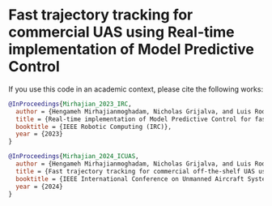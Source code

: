 
# Fast trajectory tracking for commercial UAS using Real-time implementation of Model Predictive Control

If you use this code in an academic context, please cite the following works:

```bibtex
@InProceedings{Mirhajian_2023_IRC,
  author = {Hengameh Mirhajianmoghadam, Nicholas Grijalva, and Luis Rodolfo Garcia Carrillo},
  title = {Real-time implementation of Model Predictive Control for fast trajectory tracking of a quad rotorcraft UAS},
  booktitle = {IEEE Robotic Computing (IRC)},
  year = {2023}
}

@InProceedings{Mirhajian_2024_ICUAS,
  author = {Hengameh Mirhajianmoghadam, Nicholas Grijalva, and Luis Rodolfo Garcia Carrillo},
  title = {Fast trajectory tracking for commercial off-the-shelf UAS using Model Predictive Control: real-time implementation and performance analysis},
  booktitle = {IEEE International Conference on Unmanned Aircraft Systems (ICUAS)},
  year = {2024}
}
